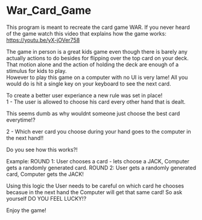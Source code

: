 # War_Card_Game

This program is meant to recreate the card game WAR. If you never heard of the game watch this video that explains how the game works: https://youtu.be/yX-jOVer758  

The game in person is a great kids game even though there is barely any actually actions to do besides for flipping over the top card on your deck. That motion alone and the action of holding the deck are enough of a stimulus for kids to play.  
However to play this game on a computer with no UI is very lame! All you would do is hit a single key on your keyboard to see the next card.  

To create a better user experiance a new rule was set in place!  
1 - The user is allowed to choose his card every other hand that is dealt.  

This seems dumb as why wouldnt someone just choose the best card everytime!?

2 - Which ever card you choose during your hand goes to the computer in the next hand!!

Do you see how this works?!  

Example:
ROUND 1: User chooses a card - lets choose a JACK, Computer gets a randomly generated card.
ROUND 2: User gets a randomly generated card, Computer gets the JACK!  

Using this logic the User needs to be careful on which card he chooses becasue in the next hand the Computer will get that same card! 
So ask yourself DO YOU FEEL LUCKY!?

Enjoy the game!
